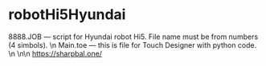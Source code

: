 ﻿# robotHi5Hyundai

8888.JOB — script for Hyundai robot Hi5. File name must be from numbers (4 simbols). \n
Main.toe — this is file for Touch Designer with python code. \n
\n\n
https://sharpbal.one/